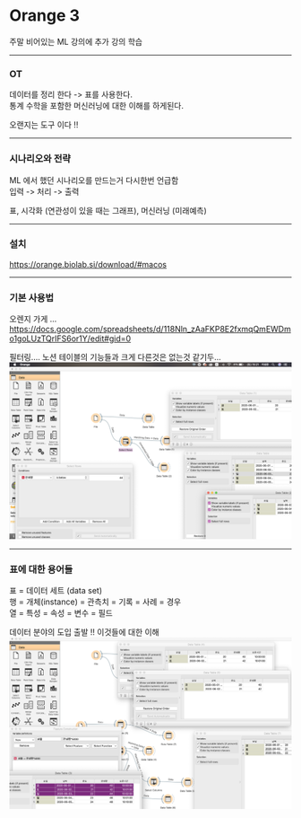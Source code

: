 Orange 3
=

주말 비어있는 ML 강의에 추가 강의 학습  

***

### OT
데이터를 정리 한다 -> 표를 사용한다.  
통계 수학을 포함한 머신러닝에 대한 이해를 하게된다.  

오랜지는 도구 이다 !!

***

### 시나리오와 전략

ML 에서 했던 시나리오를 만드는거 다시한번 언급함  
입력 -> 처리 -> 출력  

표, 시각화 (연관성이 있을 때는 그래프), 머신러닝 (미래예측)

***

### 설치 

https://orange.biolab.si/download/#macos  

 
***

### 기본 사용법 

오렌지 가게 ...  
https://docs.google.com/spreadsheets/d/118Nln_zAaFKP8E2fxmqQmEWDmo1goLUzTQrIFS6or1Y/edit#gid=0

필터링....   노션 테이블의 기능들과 크게 다른것은 없는것 같기두...  
![orange3-1](orange3-1.png)

***

### 표에 대한 용어들 

표 = 데이터 세트 (data set)  
행 = 개체(instance)  = 관측치 = 기록 = 사례 = 경우  
열 = 특성 = 속성 = 변수 = 필드  

데이터 분야의 도입 출발 !! 이것들에 대한 이해 
![orange3-2](orange3-2.png)
